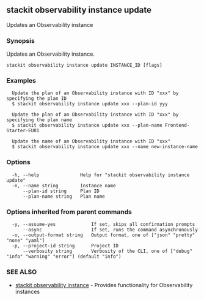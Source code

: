 ## stackit observability instance update

Updates an Observability instance

### Synopsis

Updates an Observability instance.

```
stackit observability instance update INSTANCE_ID [flags]
```

### Examples

```
  Update the plan of an Observability instance with ID "xxx" by specifying the plan ID
  $ stackit observability instance update xxx --plan-id yyy

  Update the plan of an Observability instance with ID "xxx" by specifying the plan name
  $ stackit observability instance update xxx --plan-name Frontend-Starter-EU01

  Update the name of an Observability instance with ID "xxx"
  $ stackit observability instance update xxx --name new-instance-name
```

### Options

```
  -h, --help               Help for "stackit observability instance update"
  -n, --name string        Instance name
      --plan-id string     Plan ID
      --plan-name string   Plan name
```

### Options inherited from parent commands

```
  -y, --assume-yes             If set, skips all confirmation prompts
      --async                  If set, runs the command asynchronously
  -o, --output-format string   Output format, one of ["json" "pretty" "none" "yaml"]
  -p, --project-id string      Project ID
      --verbosity string       Verbosity of the CLI, one of ["debug" "info" "warning" "error"] (default "info")
```

### SEE ALSO

* [stackit observability instance](./stackit_observability_instance.md)	 - Provides functionality for Observability instances


